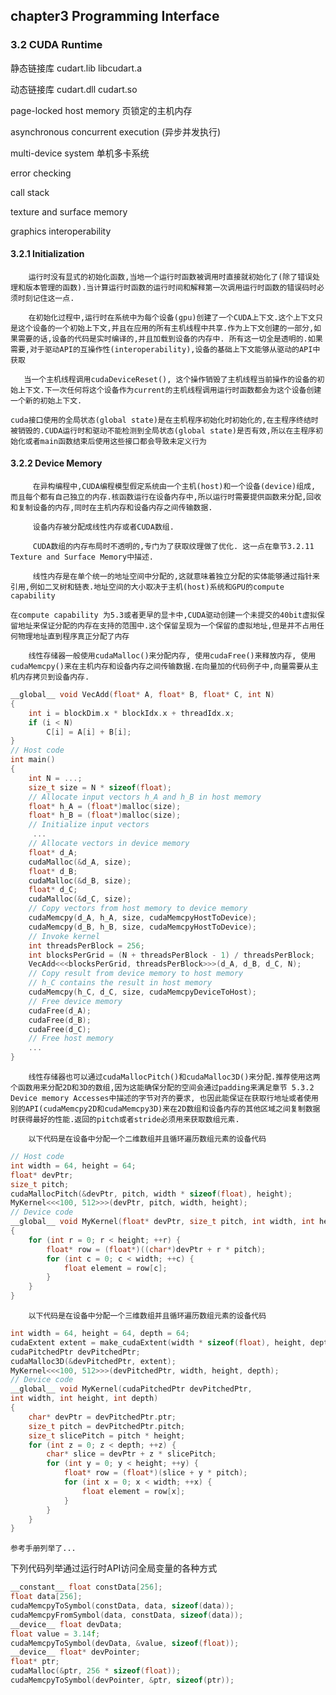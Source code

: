 ## chapter3 Programming Interface

### 3.2 CUDA Runtime

静态链接库 cudart.lib libcudart.a

动态链接库 cudart.dll cudart.so



page-locked host memory 页锁定的主机内存

asynchronous concurrent execution (异步并发执行)

multi-device system 单机多卡系统

error checking

call stack

texture and surface memory

graphics interoperability

#### 3.2.1 Initialization

        运行时没有显式的初始化函数,当地一个运行时函数被调用时直接就初始化了(除了错误处理和版本管理的函数).当计算运行时函数的运行时间和解释第一次调用运行时函数的错误码时必须时刻记住这一点.
    
        在初始化过程中,运行时在系统中为每个设备(gpu)创建了一个CUDA上下文.这个上下文只是这个设备的一个初始上下文,并且在应用的所有主机线程中共享.作为上下文创建的一部分,如果需要的话,设备的代码是实时编译的,并且加载到设备的内存中. 所有这一切全是透明的.如果需要,对于驱动API的互操作性(interoperability),设备的基础上下文能够从驱动的API中获取
    
       当一个主机线程调用cudaDeviceReset(), 这个操作销毁了主机线程当前操作的设备的初始上下文.下一次任何将这个设备作为current的主机线程调用运行时函数都会为这个设备创建一个新的初始上下文.

```
cuda接口使用的全局状态(global state)是在主机程序初始化时初始化的,在主程序终结时被销毁的.CUDA运行时和驱动不能检测到全局状态(global state)是否有效,所以在主程序初始化或者main函数结束后使用这些接口都会导致未定义行为
```

#### 3.2.2 Device Memory

         在异构编程中,CUDA编程模型假定系统由一个主机(host)和一个设备(device)组成, 而且每个都有自己独立的内存.核函数运行在设备内存中,所以运行时需要提供函数来分配,回收和复制设备的内存,同时在主机内存和设备内存之间传输数据.
    
         设备内存被分配成线性内存或者CUDA数组.
    
         CUDA数组的内存布局时不透明的,专门为了获取纹理做了优化. 这一点在章节3.2.11 Texture and Surface Memory中描述.
    
         线性内存是在单个统一的地址空间中分配的,这就意味着独立分配的实体能够通过指针来引用,例如二叉树和链表.地址空间的大小取决于主机(host)系统和GPU的compute capability

```
在compute capability 为5.3或者更早的显卡中,CUDA驱动创建一个未提交的40bit虚拟保留地址来保证分配的内存在支持的范围中.这个保留呈现为一个保留的虚拟地址,但是并不占用任何物理地址直到程序真正分配了内存
```

        线性存储器一般使用cudaMalloc()来分配内存, 使用cudaFree()来释放内存, 使用cudaMemcpy()来在主机内存和设备内存之间传输数据.在向量加的代码例子中,向量需要从主机内存拷贝到设备内存.

```c++
__global__ void VecAdd(float* A, float* B, float* C, int N)
{
	int i = blockDim.x * blockIdx.x + threadIdx.x;
	if (i < N)
		C[i] = A[i] + B[i];
}
// Host code
int main()
{
	int N = ...;
	size_t size = N * sizeof(float);
	// Allocate input vectors h_A and h_B in host memory
	float* h_A = (float*)malloc(size);
	float* h_B = (float*)malloc(size);
	// Initialize input vectors
	 ...
	// Allocate vectors in device memory
	float* d_A;
	cudaMalloc(&d_A, size);
	float* d_B;
	cudaMalloc(&d_B, size);
	float* d_C;
	cudaMalloc(&d_C, size);
	// Copy vectors from host memory to device memory
	cudaMemcpy(d_A, h_A, size, cudaMemcpyHostToDevice);
	cudaMemcpy(d_B, h_B, size, cudaMemcpyHostToDevice);
	// Invoke kernel
	int threadsPerBlock = 256;
	int blocksPerGrid = (N + threadsPerBlock - 1) / threadsPerBlock;
	VecAdd<<<blocksPerGrid, threadsPerBlock>>>(d_A, d_B, d_C, N);
	// Copy result from device memory to host memory
	// h_C contains the result in host memory
	cudaMemcpy(h_C, d_C, size, cudaMemcpyDeviceToHost);
	// Free device memory
	cudaFree(d_A);
	cudaFree(d_B);
	cudaFree(d_C);
	// Free host memory
	...
}
```

        线性存储器也可以通过cudaMallocPitch()和cudaMalloc3D()来分配.推荐使用这两个函数用来分配2D和3D的数组,因为这能确保分配的空间会通过padding来满足章节 5.3.2 Device memory Accesses中描述的字节对齐的要求, 也因此能保证在获取行地址或者使用别的API(cudaMemcpy2D和cudaMemcpy3D)来在2D数组和设备内存的其他区域之间复制数据时获得最好的性能.返回的pitch或者stride必须用来获取数组元素.
    
        以下代码是在设备中分配一个二维数组并且循环遍历数组元素的设备代码

```c++
// Host code
int width = 64, height = 64;
float* devPtr;
size_t pitch;
cudaMallocPitch(&devPtr, pitch, width * sizeof(float), height);
MyKernel<<<100, 512>>>(devPtr, pitch, width, height);
// Device code
__global__ void MyKernel(float* devPtr, size_t pitch, int width, int height)
{
	for (int r = 0; r < height; ++r) {
		float* row = (float*)((char*)devPtr + r * pitch);
		for (int c = 0; c < width; ++c) {
			float element = row[c];
		}
	}
}
```

        以下代码是在设备中分配一个三维数组并且循环遍历数组元素的设备代码

```c++
int width = 64, height = 64, depth = 64;
cudaExtent extent = make_cudaExtent(width * sizeof(float), height, depth);
cudaPitchedPtr devPitchedPtr;
cudaMalloc3D(&devPitchedPtr, extent);
MyKernel<<<100, 512>>>(devPitchedPtr, width, height, depth);
// Device code
__global__ void MyKernel(cudaPitchedPtr devPitchedPtr,
int width, int height, int depth)
{
	char* devPtr = devPitchedPtr.ptr;
	size_t pitch = devPitchedPtr.pitch;
	size_t slicePitch = pitch * height;
	for (int z = 0; z < depth; ++z) {
		char* slice = devPtr + z * slicePitch;
		for (int y = 0; y < height; ++y) {
			float* row = (float*)(slice + y * pitch);
			for (int x = 0; x < width; ++x) {
			    float element = row[x];
            }             
        }
    }
}
```

    参考手册列举了...

下列代码列举通过运行时API访问全局变量的各种方式

```c++
__constant__ float constData[256];
float data[256];
cudaMemcpyToSymbol(constData, data, sizeof(data));
cudaMemcpyFromSymbol(data, constData, sizeof(data));
__device__ float devData;
float value = 3.14f;
cudaMemcpyToSymbol(devData, &value, sizeof(float));
__device__ float* devPointer;
float* ptr;
cudaMalloc(&ptr, 256 * sizeof(float));
cudaMemcpyToSymbol(devPointer, &ptr, sizeof(ptr));
```
